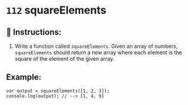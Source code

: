 # `112` squareElements

## 📝 Instructions:

1. Write a function called `squareElements`. Given an array of numbers, `squareElements` should return a new array where each element is the square of the element of the given array.

## Example:

```Js
var output = squareElements([1, 2, 3]);
console.log(output); // --> [1, 4, 9]
```